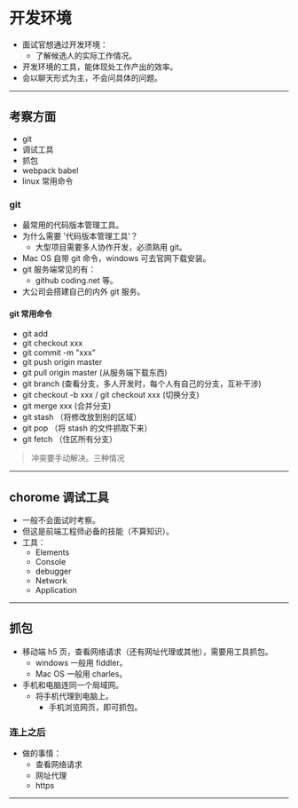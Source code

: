 # 开发环境

- 面试官想通过开发环境：
  - 了解候选人的实际工作情况。
- 开发环境的工具，能体现处工作产出的效率。
- 会以聊天形式为主，不会问具体的问题。

---

## 考察方面

- git
- 调试工具
- 抓包
- webpack babel
- linux 常用命令

### git

- 最常用的代码版本管理工具。
- 为什么需要 '代码版本管理工具'？
  - 大型项目需要多人协作开发，必须熟用 git。
- Mac OS 自带 git 命令，windows 可去官网下载安装。
- git 服务端常见的有：
  - github coding.net 等。
- 大公司会搭建自己的内外 git 服务。

#### git 常用命令

- git add
- git checkout xxx
- git commit -m "xxx"
- git push origin master
- git pull origin master (从服务端下载东西)
- git branch (查看分支，多人开发时，每个人有自己的分支，互补干涉)
- git checkout -b xxx / git checkout xxx (切换分支)
- git merge xxx (合并分支)
- git stash （将修改放到别的区域）
- git pop （将 stash 的文件抓取下来）
- git fetch （住区所有分支）

> 冲突要手动解决。三种情况

---

## chorome 调试工具

- 一般不会面试时考察。
- 但这是前端工程师必备的技能（不算知识）。
- 工具：
  - Elements
  - Console
  - debugger
  - Network
  - Application

---

## 抓包

- 移动端 h5 页，查看网络请求（还有网址代理或其他），需要用工具抓包。
  - windows 一般用 fiddler。
  - Mac OS 一般用 charles。
- 手机和电脑连同一个局域网。
  - 将手机代理到电脑上。
    - 手机浏览网页，即可抓包。

### 连上之后

- 做的事情：
  - 查看网络请求
  - 网址代理
  - https

---


